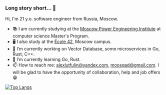### Long story short... 👋

<!--
**AlexanderSmetannikov/AlexanderSmetannikov** is a ✨ _special_ ✨ repository because its `README.md` (this file) appears on your GitHub profile.
Here are some ideas to get you started:

- 🔭 I’m currently working on ...
- 🌱 I’m currently learning ...
- 👯 I’m looking to collaborate on ...
- 🤔 I’m looking for help with ...
- 💬 Ask me about ...
- 📫 How to reach me: ...
- 😄 Pronouns: ...
- ⚡ Fun fact: ...
-->
Hi, I'm 21 y.o. software engineer from Russia, Moscow.

- 📚 I am currently studying at the [Moscow Power Engineering Institute](https://mpei.ru/lang/en/Pages/default.aspx) at computer science Master's Program.
- 🖥️ I also study at the [École 42](https://21-school.ru/), Moscow campus.
- 🔭 I’m currently working on Vector Database, some microservices in Go, Rust, C++.
- 🌱 I’m currently learning Go, Rust.
- 📫 How to reach me: alexlutfulin@yandex.com, moosqad@gmail.com. I will be glad to have the opportunity of collaboration, help and job offers 😁


[![Top Langs](https://github-readme-stats.vercel.app/api/top-langs/?username=AlexanderSmetannikov&layout=compact)](https://github.com/AlexanderSmettanikov/github-readme-stats)

